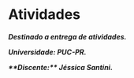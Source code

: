 # Atividades
<h5>
Destinado a entrega de atividades.

<b>**Universidade:** PUC-PR.</b>
<p>**Discente:** Jéssica Santini.</p>
</h5>
